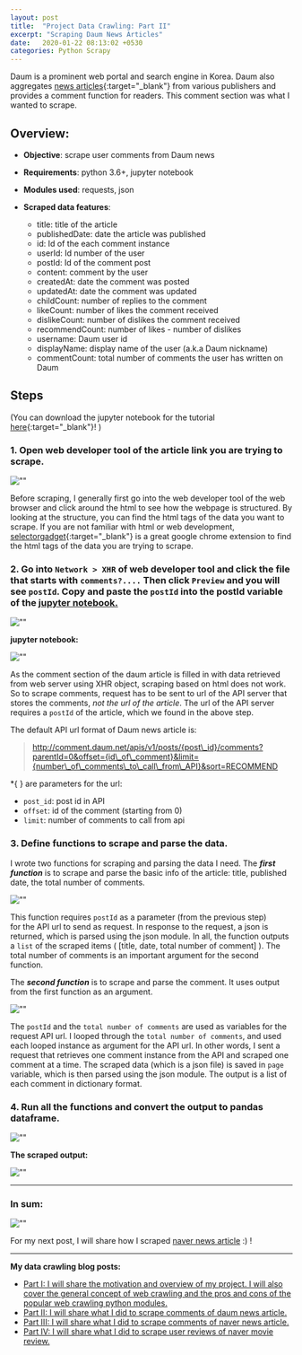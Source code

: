 ```yaml
---
layout: post
title:  "Project Data Crawling: Part II"
excerpt: "Scraping Daum News Articles"
date:   2020-01-22 08:13:02 +0530
categories: Python Scrapy
---
```


Daum is a prominent web portal and search engine in Korea. Daum also aggregates [news articles](https://media.daum.net/){:target="_blank"} from various publishers and provides a comment function for readers. This comment section was what I wanted to scrape.

## **Overview:**

*   **Objective**: scrape user comments from Daum news
*   **Requirements**: python 3.6+, jupyter notebook
*   **Modules used**: requests, json

*   **Scraped data features**:
    *   title: title of the article
    *   publishedDate: date the article was published
    *   id: Id of the each comment instance
    *   userId: Id number of the user
    *   postId: Id of the comment post
    *   content: comment by the user
    *   createdAt: date the comment was posted
    *   updatedAt: date the comment was updated
    *   childCount: number of replies to the comment
    *   likeCount: number of likes the comment received
    *   dislikeCount: number of dislikes the comment received
    *   recommendCount: number of likes - number of dislikes
    *   username: Daum user id
    *   displayName: display name of the user (a.k.a Daum nickname)
    *   commentCount: total number of comments the user has written on Daum



## **Steps**



(You can download the jupyter notebook for the tutorial [here](https://github.com/hkimkim/data-crawling/blob/master/daum/daum_news_scraper/daum_news_comment_scraper.ipynb){:target="_blank"}! )

### **1. Open web developer tool of the article link you are trying to scrape.**


![\"\"](\"https://s3.ap-northeast-2.amazonaws.com/flask-uploads/uploads/console.png\")


Before scraping, I generally first go into the web developer tool of the web browser and click around the html to see how the webpage is structured. By looking at the structure, you can find the html tags of the data you want to scrape. If you are not familiar with html or web development, [selectorgadget](https://selectorgadget.com){:target="_blank"} is a great google chrome extension to find the html tags of the data you are trying to scrape. 

### **2\. Go into `Network > XHR` of web developer tool and click the file that starts with `comments?....` Then click `Preview` and you will see `postId`. Copy and paste the `postId` into the postId variable of the [jupyter notebook.](https://github.com/hkimkim/data-crawling/blob/master/daum/daum_news_scraper/daum_news_comment_scraper.ipynb)**


![\"\"](\"https://i.imgur.com/lWpyxWH.png\")


**jupyter notebook:**


![\"\"](\"https://s3.ap-northeast-2.amazonaws.com/flask-uploads/uploads/postid.png\")


As the comment section of the daum article is filled in with data retrieved from web server using XHR object, scraping based on html does not work. So to scrape comments, request has to be sent to url of the API server that stores the comments, _not the url of the article_. The url of the API server requires a `postId` of the article, which we found in the above step.

The default API url format of Daum news article is:


> http://comment.daum.net/apis/v1/posts/{post\_id}/comments?parentId=0&offset={id\_of\_comment}&limit={number\_of\_comments\_to\_call\_from\_API}&sort=RECOMMEND


\*{ } are parameters for the url:


*   `post_id`: post id in API
*   `offset`: id of the comment (starting from 0)
*   `limit`: number of comments to call from api


### **3. Define functions to scrape and parse the data.**


I wrote two functions for scraping and parsing the data I need. The _**first function**_ is to scrape and parse the basic info of the article: title, published date, the total number of comments.


![\"\"](\"https://s3.ap-northeast-2.amazonaws.com/flask-uploads/uploads/first.png\")


This function requires `postId` as a parameter (from the previous step) for the API url to send as request. In response to the request, a json is returned, which is parsed using the json module. In all, the function outputs a `list` of the scraped items ( \[title, date, total number of comment\] ). The total number of comments is an important argument for the second function.


The _**second function**_ is to scrape and parse the comment. It uses output from the first function as an argument.


![\"\"](\"https://s3.ap-northeast-2.amazonaws.com/flask-uploads/uploads/second.png\")


The `postId` and the `total number of comments` are used as variables for the request API url. I looped through the `total number of comments`, and used each looped instance as argument for the API url. In other words, I sent a request that retrieves one comment instance from the API and scraped one comment at a time. The scraped data (which is a json file) is saved in `page` variable, which is then parsed using the json module. The output is a list of each comment in dictionary format.


### **4\. Run all the functions and convert the output to pandas dataframe.**


![\"\"](\"https://s3.ap-northeast-2.amazonaws.com/flask-uploads/uploads/third.png\")

**The scraped output:**


![\"\"](\"https://s3.ap-northeast-2.amazonaws.com/flask-uploads/uploads/daum_output.png\")



* * *

### **In sum:**


![\"\"](\"https://s3.ap-northeast-2.amazonaws.com/flask-uploads/uploads/daum_scraping.png\")


For my next post, I will share how I scraped [naver news article]() :) !


* * *


**My data crawling blog posts:**

*   [Part I: I will share the motivation and overview of my project. I will also cover the general concept of web crawling and the pros and cons of the popular web crawling python modules.]()
*   [Part II: I will share what I did to scrape comments of daum news article.]() 
*   [Part III: I will share what I did to scrape comments of naver news article.]() 
*   [Part IV: I will share what I did to scrape user reviews of naver movie review.]()

